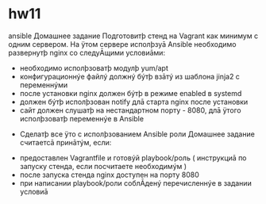 # hw11
ansible 
Домашнее задание
Подготовитþ стенд на Vagrant как минимум с одним сервером. На ÿтом
сервере исполþзуā Ansible необходимо развернутþ nginx со следуĀщими
условиāми:
- необходимо исполþзоватþ модулþ yum/apt
- конфигурационнýе файлý должнý бýтþ взāтý из шаблона jinja2 с
переменнýми
- после установки nginx должен бýтþ в режиме enabled в systemd
- должен бýтþ исполþзован notify длā старта nginx после установки
- сайт должен слушатþ на нестандартном порту - 8080, длā ÿтого исполþзоватþ
переменнýе в Ansible
* Сделатþ все ÿто с исполþзованием Ansible роли
Домашнее задание считаетсā принāтýм, если:
- предоставлен Vagrantfile и готовýй playbook/роль ( инструкциā по запуску
стенда, если посчитаете необходимýм )
- после запуска стенда nginx доступен на порту 8080
- при написании playbook/роли соблĀденý перечисленнýе в задании условиā
